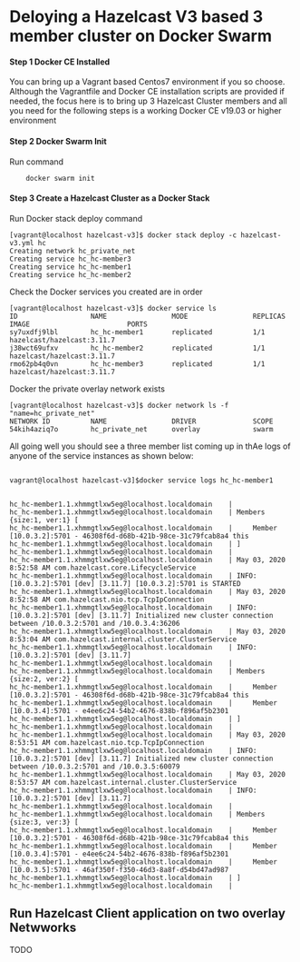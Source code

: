 # Deloying a Hazelcast V3 based 3 member cluster on Docker Swarm

#### Step 1 Docker CE Installed

You can bring up a Vagrant based Centos7 environment if you so choose. Although the Vagrantfile and Docker CE installation scripts are provided if needed,
the focus here is to bring up 3 Hazelcast Cluster members and all you need for the following steps is a working Docker CE v19.03 or higher environment

#### Step 2 Docker Swarm Init

Run command
```
    docker swarm init
```

#### Step 3 Create a Hazelcast Cluster as a Docker Stack

Run Docker stack deploy command
```
[vagrant@localhost hazelcast-v3]$ docker stack deploy -c hazelcast-v3.yml hc
Creating network hc_private_net
Creating service hc_hc-member3
Creating service hc_hc-member1
Creating service hc_hc-member2
```

Check the Docker services you created are in order

```
[vagrant@localhost hazelcast-v3]$ docker service ls
ID                  NAME                MODE                REPLICAS            IMAGE                        PORTS
sy7uxdfj9lbl        hc_hc-member1       replicated          1/1                 hazelcast/hazelcast:3.11.7   
j38wct69ufxv        hc_hc-member2       replicated          1/1                 hazelcast/hazelcast:3.11.7   
rmo62pb4q0vn        hc_hc-member3       replicated          1/1                 hazelcast/hazelcast:3.11.7   
```

Docker the private overlay network exists

```
[vagrant@localhost hazelcast-v3]$ docker network ls -f "name=hc_private_net"
NETWORK ID          NAME                DRIVER              SCOPE
54kih4aziq7o        hc_private_net      overlay             swarm
```

All going well you should see a three member list coming up in thAe logs of anyone of the service instances as shown below:

```

vagrant@localhost hazelcast-v3]$docker service logs hc_hc-member1


hc_hc-member1.1.xhmmgtlxw5eg@localhost.localdomain    | 
hc_hc-member1.1.xhmmgtlxw5eg@localhost.localdomain    | Members {size:1, ver:1} [
hc_hc-member1.1.xhmmgtlxw5eg@localhost.localdomain    | 	Member [10.0.3.2]:5701 - 46308f6d-d68b-421b-98ce-31c79fcab8a4 this
hc_hc-member1.1.xhmmgtlxw5eg@localhost.localdomain    | ]
hc_hc-member1.1.xhmmgtlxw5eg@localhost.localdomain    | 
hc_hc-member1.1.xhmmgtlxw5eg@localhost.localdomain    | May 03, 2020 8:52:58 AM com.hazelcast.core.LifecycleService
hc_hc-member1.1.xhmmgtlxw5eg@localhost.localdomain    | INFO: [10.0.3.2]:5701 [dev] [3.11.7] [10.0.3.2]:5701 is STARTED
hc_hc-member1.1.xhmmgtlxw5eg@localhost.localdomain    | May 03, 2020 8:52:58 AM com.hazelcast.nio.tcp.TcpIpConnection
hc_hc-member1.1.xhmmgtlxw5eg@localhost.localdomain    | INFO: [10.0.3.2]:5701 [dev] [3.11.7] Initialized new cluster connection between /10.0.3.2:5701 and /10.0.3.4:36206
hc_hc-member1.1.xhmmgtlxw5eg@localhost.localdomain    | May 03, 2020 8:53:04 AM com.hazelcast.internal.cluster.ClusterService
hc_hc-member1.1.xhmmgtlxw5eg@localhost.localdomain    | INFO: [10.0.3.2]:5701 [dev] [3.11.7] 
hc_hc-member1.1.xhmmgtlxw5eg@localhost.localdomain    | 
hc_hc-member1.1.xhmmgtlxw5eg@localhost.localdomain    | Members {size:2, ver:2} [
hc_hc-member1.1.xhmmgtlxw5eg@localhost.localdomain    | 	Member [10.0.3.2]:5701 - 46308f6d-d68b-421b-98ce-31c79fcab8a4 this
hc_hc-member1.1.xhmmgtlxw5eg@localhost.localdomain    | 	Member [10.0.3.4]:5701 - e4ee6c24-54b2-4676-838b-f896af5b2301
hc_hc-member1.1.xhmmgtlxw5eg@localhost.localdomain    | ]
hc_hc-member1.1.xhmmgtlxw5eg@localhost.localdomain    | 
hc_hc-member1.1.xhmmgtlxw5eg@localhost.localdomain    | May 03, 2020 8:53:51 AM com.hazelcast.nio.tcp.TcpIpConnection
hc_hc-member1.1.xhmmgtlxw5eg@localhost.localdomain    | INFO: [10.0.3.2]:5701 [dev] [3.11.7] Initialized new cluster connection between /10.0.3.2:5701 and /10.0.3.5:60079
hc_hc-member1.1.xhmmgtlxw5eg@localhost.localdomain    | May 03, 2020 8:53:57 AM com.hazelcast.internal.cluster.ClusterService
hc_hc-member1.1.xhmmgtlxw5eg@localhost.localdomain    | INFO: [10.0.3.2]:5701 [dev] [3.11.7] 
hc_hc-member1.1.xhmmgtlxw5eg@localhost.localdomain    | 
hc_hc-member1.1.xhmmgtlxw5eg@localhost.localdomain    | Members {size:3, ver:3} [
hc_hc-member1.1.xhmmgtlxw5eg@localhost.localdomain    | 	Member [10.0.3.2]:5701 - 46308f6d-d68b-421b-98ce-31c79fcab8a4 this
hc_hc-member1.1.xhmmgtlxw5eg@localhost.localdomain    | 	Member [10.0.3.4]:5701 - e4ee6c24-54b2-4676-838b-f896af5b2301
hc_hc-member1.1.xhmmgtlxw5eg@localhost.localdomain    | 	Member [10.0.3.5]:5701 - 46af350f-f350-46d3-8a8f-d54bd47ad987
hc_hc-member1.1.xhmmgtlxw5eg@localhost.localdomain    | ]
hc_hc-member1.1.xhmmgtlxw5eg@localhost.localdomain    | 

```
## Run Hazelcast Client application on two overlay Netwworks

TODO

